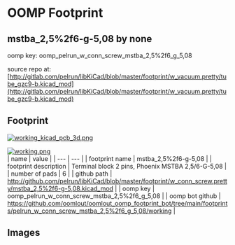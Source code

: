 # OOMP Footprint  
## mstba_2,5%2f6-g-5,08  by none  
  
oomp key: oomp_pelrun_w_conn_screw_mstba_2,5%2f6_g_5,08  
  
source repo at: [http://gitlab.com/pelrun/libKiCad/blob/master/footprint/w_vacuum.pretty/tube_gzc9-b.kicad_mod](http://gitlab.com/pelrun/libKiCad/blob/master/footprint/w_vacuum.pretty/tube_gzc9-b.kicad_mod)  
## Footprint  
  
[![working_kicad_pcb_3d.png](working_kicad_pcb_3d_600.png)](working_kicad_pcb_3d.png)  
  
[![working.png](working_600.png)](working.png)  
| name | value | 
| --- | --- | 
| footprint name | mstba_2,5%2f6-g-5,08 | 
| footprint description | Terminal block 2 pins, Phoenix MSTBA 2,5/6-G-5,08 | 
| number of pads | 6 | 
| github path | http://github.com/pelrun/libKiCad/blob/master/footprint/w_conn_screw.pretty/mstba_2,5%2f6-g-5,08.kicad_mod | 
| oomp key | oomp_pelrun_w_conn_screw_mstba_2,5%2f6_g_5,08 | 
| oomp bot github | https://github.com/oomlout/oomlout_oomp_footprint_bot/tree/main/footprints/pelrun_w_conn_screw_mstba_2,5%2f6_g_5,08/working | 
## Images  
